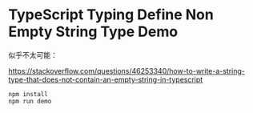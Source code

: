 TypeScript Typing Define Non Empty String Type Demo
===========================

似乎不太可能：

https://stackoverflow.com/questions/46253340/how-to-write-a-string-type-that-does-not-contain-an-empty-string-in-typescript

```
npm install
npm run demo
```

